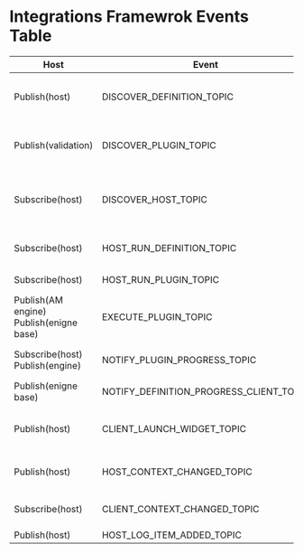 # Integrations Framewrok Events Table
| Host                                        | Event                                   | Client                                                | Event Description                                                                                                                                                               |
|---------------------------------------------|-----------------------------------------|-------------------------------------------------------|---------------------------------------------------------------------------------------------------------------------------------------------------------------------------------|
| Publish(host)                               | DISCOVER_DEFINITION_TOPIC               | Subscribe(*Definition Base)                           | Any definition should be subscribed to this event to be discovered by the host. * Definition Base its not the client neither the host, its a separated module.                  |
| Publish(validation)                         | DISCOVER_PLUGIN_TOPIC                   | Subscribe(*Plugin Base)                               | Any plugin should be subscribed to this event to be discovered by the host. * Plugin Base its not the client neither the host, its a separated module.                          |
| Subscribe(host)                             | DISCOVER_HOST_TOPIC                     | Publish(client)                                       | The client publish an event and waits for a reply in host, can't do it the other way around because host is initialized first and we can't have a list of all published events. |
| Subscribe(host)                             | HOST_RUN_DEFINITION_TOPIC               | Publish(Host connection)                              | Host connection emits this event to let the host know what client is asking to run                                                                                              |
| Subscribe(host)                             | HOST_RUN_PLUGIN_TOPIC                   | Publish(Host connection)                              | Communication between client and host to ask for a plugin to run.                                                                                                               |
| Publish(AM engine)<br/>Publish(enigne base) | EXECUTE_PLUGIN_TOPIC                    | Subscribe(*Plugin Base)<br/>Publish(qt/ui/factory)    | Any plugin should be subscribed to this event to be executed by the engine. * Plugin Base its not the client neither the host, its a separated module.                          |
| Subscribe(host)<br/>Publish(engine)         | NOTIFY_PLUGIN_PROGRESS_TOPIC            | Publish(*Plugin Base)                                 | (Previously named PIPELINE_CLIENT_NOTIFICATION)Plugin publishes the results of runing a plugin                                                                                  |
| Publish(enigne base)                        | NOTIFY_DEFINITION_PROGRESS_CLIENT_TOPIC | Subscribe(qt/ui/factory)                              | Engine notifies client on the plugin execution progress                                                                                                                         |
| Publish(host)                               | CLIENT_LAUNCH_WIDGET_TOPIC              | Publish(Host connection)<br/>Subscribe(DCC bootstrap) | Used to raise the UI client in the DCCs.                                                                                                                                        |
| Publish(host)                               | HOST_CONTEXT_CHANGED_TOPIC              | Subscribe(Host connection)<br/>Subscribe(client)      | Event emited every time host changes the context                                                                                                                                |
| Subscribe(host)                             | CLIENT_CONTEXT_CHANGED_TOPIC            | Publish(Host connection)                              | Context has been changed in the client side, needs to communnicate this to the host.                                                                                            |
| Publish(host)                               | HOST_LOG_ITEM_ADDED_TOPIC               | Subscribe(client)                                     | New log item has been added                                                                                                                                                     |





